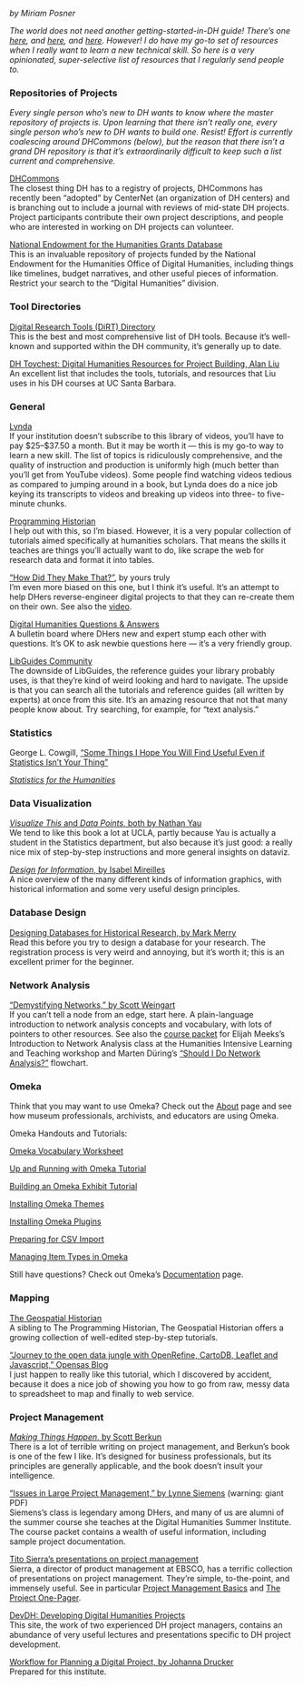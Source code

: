 *by Miriam Posner*

*The world does not need another getting-started-in-DH guide! There’s
one
[here](http://dhresourcesforprojectbuilding.pbworks.com/w/page/69244275/Guides%20and%20Introductions),
and
[here](http://commons.gc.cuny.edu/wiki/index.php/The_CUNY_Digital_Humanities_Resource_Guide),
and
[here](http://journalofdigitalhumanities.org/1-1/getting-started-in-digital-humanities-by-lisa-spiro/).
However! I do have my go-to set of resources when I really want to learn
a new technical skill. So here is a very opinionated, super-selective
list of resources that I regularly send people to.*

### Repositories of Projects

*Every single person who’s new to DH wants to know where the master
repository of projects is. Upon learning that there isn’t really one,
every single person who’s new to DH wants to build one. Resist! Effort
is currently coalescing around DHCommons (below), but the reason that
there isn’t a grand DH repository is that it’s extraordinarily difficult
to keep such a list current and comprehensive.*

[DHCommons](http://dhcommons.org/)\
The closest thing DH has to a registry of projects, DHCommons has
recently been “adopted” by CenterNet (an organization of DH centers) and
is branching out to include a journal with reviews of mid-state DH
projects. Project participants contribute their own project
descriptions, and people who are interested in working on DH projects
can volunteer.

[National Endowment for the Humanities Grants
Database](https://securegrants.neh.gov/publicquery/main.aspx)\
This is an invaluable repository of projects funded by the National
Endowment for the Humanities Office of Digital Humanities, including
things like timelines, budget narratives, and other useful pieces of
information. Restrict your search to the “Digital Humanities” division.

### Tool Directories

[Digital Research Tools (DiRT) Directory](http://dirtdirectory.org/)\
This is the best and most comprehensive list of DH tools. Because it’s
well-known and supported within the DH community, it’s generally up to
date.

[DH Toychest: Digital Humanities Resources for Project Building, Alan
Liu](http://dhresourcesforprojectbuilding.pbworks.com/w/page/69244243/FrontPage)\
An excellent list that includes the tools, tutorials, and resources that
Liu uses in his DH courses at UC Santa Barbara.

### General

[Lynda](http://www.lynda.com/)\
If your institution doesn’t subscribe to this library of videos, you’ll
have to pay \$25–\$37.50 a month. But it may be worth it — this is my
go-to way to learn a new skill. The list of topics is ridiculously
comprehensive, and the quality of instruction and production is
uniformly high (much better than you’ll get from YouTube videos). Some
people find watching videos tedious as compared to jumping around in a
book, but Lynda does do a nice job keying its transcripts to videos and
breaking up videos into three- to five-minute chunks.

[Programming Historian](http://programminghistorian.org/)\
I help out with this, so I’m biased. However, it is a very popular
collection of tutorials aimed specifically at humanities scholars. That
means the skills it teaches are things you’ll actually want to do, like
scrape the web for research data and format it into tables.

[“How Did They Make
That?”](http://miriamposner.com/blog/how-did-they-make-that/), by yours
truly\
I’m even more biased on this one, but I think it’s useful. It’s an
attempt to help DHers reverse-engineer digital projects to that they can
re-create them on their own. See also the
[video](http://miriamposner.com/blog/how-did-they-make-that-the-video/).

[Digital Humanities Questions &
Answers](http://digitalhumanities.org/answers/)\
A bulletin board where DHers new and expert stump each other with
questions. It’s OK to ask newbie questions here — it’s a very friendly
group.

[LibGuides Community](http://libguides.com/community.php)\
The downside of LibGuides, the reference guides your library probably
uses, is that they’re kind of weird looking and hard to navigate. The
upside is that you can search all the tutorials and reference guides
(all written by experts) at once from this site. It’s an amazing
resource that not that many people know about. Try searching, for
example, for “text analysis.”

### Statistics

George L. Cowgill, [“Some Things I Hope You Will Find Useful Even if
Statistics Isn’t Your
Thing”](http://Some%20Things%20I%20Hope%20You%20Will%20Find%20Useful%20Even%20if%20Statistics%20Isn’t%20Your%20Thing)

*[Statistics for the
Humanities](http://statisticsforhumanities.net/book/)*

### Data Visualization

[*Visualize This* and *Data Points*, both by Nathan
Yau](http://www.amazon.com/Nathan-Yau/e/B004S83IUE)\
We tend to like this book a lot at UCLA, partly because Yau is actually
a student in the Statistics department, but also because it’s just good:
a really nice mix of step-by-step instructions and more general insights
on dataviz.

[*Design for Information*, by Isabel
Mireilles](http://www.amazon.com/Design-Information-Introduction-Histories-Visualizations/dp/1592538061/ref=sr_1_1?s=books&ie=UTF8&qid=1405989340&sr=1-1&keywords=design+for+information)\
A nice overview of the many different kinds of information graphics,
with historical information and some very useful design principles.

### Database Design

[Designing Databases for Historical Research, by Mark
Merry](http://www.history.ac.uk/research-training/courses/designing-databases)\
Read this before you try to design a database for your research. The
registration process is very weird and annoying, but it’s worth it; this
is an excellent primer for the beginner.

### Network Analysis

[“Demystifying Networks,” by Scott
Weingart](http://www.scottbot.net/HIAL/?p=6279)\
If you can’t tell a node from an edge, start here. A plain-language
introduction to network analysis concepts and vocabulary, with lots of
pointers to other resources. See also the [course
packet](http://www.dhtraining.org/hilt/course/network-analysis-and-visualization/)
for Elijah Meeks’s Introduction to Network Analysis class at the
Humanities Intensive Learning and Teaching workshop and Marten Düring’s
[“Should I Do Network
Analysis?”](https://www.dropbox.com/s/l0ywtunzm00yd8r/shouldidonetworkanalysis.jpg?dl=0)
flowchart.

### Omeka

Think that you may want to use Omeka? Check out the
[About](http://omeka.org/about/) page and see how museum professionals,
archivists, and educators are using Omeka.

Omeka Handouts and Tutorials:

[Omeka Vocabulary
Worksheet](http://program.dh.ucla.edu/getty/wp-content/uploads/2015/01/OmekaVocabWorksheet.pdf)

[Up and Running with Omeka
Tutorial](http://program.dh.ucla.edu/getty/wp-content/uploads/2015/01/Up-and-Running-with-Omeka.pdf)

[Building an Omeka Exhibit
Tutorial](http://program.dh.ucla.edu/getty/wp-content/uploads/2015/01/Omeka_Exhibit_Handout.pdf)

[Installing Omeka Themes](http://omeka.org/codex/Managing_Themes_2.0)

[Installing Omeka
Plugins](https://docs.google.com/document/d/1gN4NYMEfDI3cvVZMCNgOViTwX2FTND93V1CNZPNuqPw/edit)

[Preparing for CSV
Import](https://omeka.org/codex/Plugins/CSV_Import_2.0)

[Managing Item Types in
Omeka](https://omeka.org/codex/Managing_Item_Types_2.0)

Still have questions? Check out Omeka’s
[Documentation](https://omeka.org/codex/Documentation) page.

### Mapping

[The Geospatial Historian](http://geospatialhistorian.wordpress.com/)\
A sibling to The Programming Historian, The Geospatial Historian offers
a growing collection of well-edited step-by-step tutorials.

[“Journey to the open data jungle with OpenRefine, CartoDB, Leaflet and
Javascript,” Opensas
Blog](https://opensas.wordpress.com/2013/06/27/journey-to-the-open-data-jungle-with-openrefine-cartodb-leaflet-and-javascript/)\
I just happen to really like this tutorial, which I discovered by
accident, because it does a nice job of showing you how to go from raw,
messy data to spreadsheet to map and finally to web service.

### Project Management

[*Making Things Happen*, by Scott
Berkun](http://www.amazon.com/Making-Things-Happen-Mastering-Management/dp/0596517718)\
There is a lot of terrible writing on project management, and Berkun’s
book is one of the few I like. It’s designed for business professionals,
but its principles are generally applicable, and the book doesn’t insult
your intelligence.

[“Issues in Large Project Management,” by Lynne
Siemens](http://dhsi.org/content/2012Curriculum/12.ProjectPlanning.pdf)
(warning: giant PDF)\
Siemens’s class is legendary among DHers, and many of us are alumni of
the summer course she teaches at the Digital Humanities Summer
Institute. The course packet contains a wealth of useful information,
including sample project documentation.

[Tito Sierra’s presentations on project
management](http://www.slideshare.net/tsierra)\
Sierra, a director of product management at EBSCO, has a terrific
collection of presentations on project management. They’re simple,
to-the-point, and immensely useful. See in particular [Project
Management
Basics](http://www.slideshare.net/tsierra/project-management-basics) and
[The Project
One-Pager](http://www.slideshare.net/tsierra/the-projectonepager).

[DevDH: Developing Digital Humanities Projects](http://devdh.org/)\
This site, the work of two experienced DH project managers, contains an
abundance of very useful lectures and presentations specific to DH
project development.

[Workflow for Planning a Digital Project, by Johanna
Drucker](http://program.dh.ucla.edu/getty-2014/wp-content/uploads/Johannas-Workflow-for-Digital-Projects.pdf)\
Prepared for this institute.
